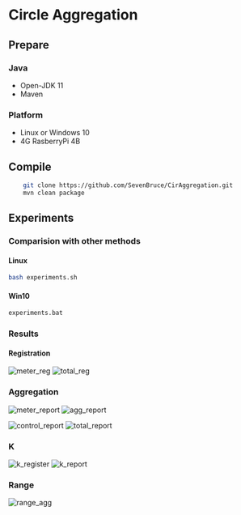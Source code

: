 # Circle Aggregation

## Prepare

### Java

- Open-JDK 11
- Maven

### Platform

- Linux or Windows 10
- 4G RasberryPi 4B

## Compile

``` bash
    git clone https://github.com/SevenBruce/CirAggregation.git
    mvn clean package
```

## Experiments

### Comparision with other methods

#### Linux

``` bash
bash experiments.sh
```

#### Win10

``` bash
experiments.bat
```

### Results

#### Registration

![meter_reg](python/figs/meter_reg.svg) ![total_reg](python/figs/total_reg.svg)

### Aggregation

![meter_report](python/figs/meter_report.svg) ![agg_report](python/figs/agg_report.svg)

![control_report](python/figs/control_report.svg) ![total_report](python/figs/total_report.svg)

### K

![k_register](python/figs/k_register.svg) ![k_report](python/figs/aggregation_k.svg)

### Range

![range_agg](python/figs/aggregation_range.svg)
